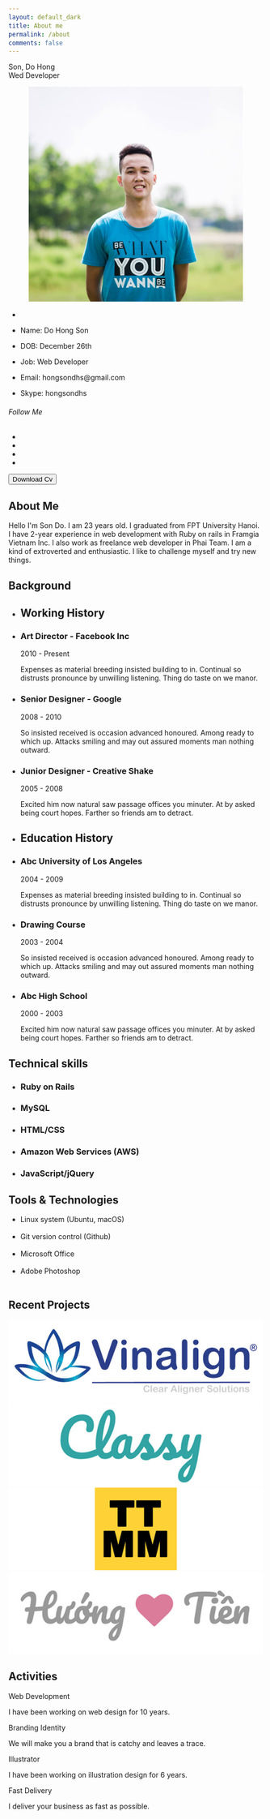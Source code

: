 ```yaml
---
layout: default_dark
title: About me
permalink: /about
comments: false
---
```


<div class="row justify-content-between about-me">
  <div class="col-lg-3 col-md-4 col-sm-12 order-md-12">
    <div class="sticky-top sticky-top-20">
      <div class="profile">
        <div class="profile-name">
          <span class="name">Son, Do Hong</span><br>
          <span class="job">Wed Developer</span>
        </div>
        <figure class="profile-image">
            <img src="images/profile.jpg" alt="">
        </figure>
        <ul class="profile-information">
            <li></li>
            <li><p><span>Name:</span> Do Hong Son</p></li>
            <li><p><span>DOB:</span> December 26th</p></li>
            <li><p><span>Job:</span> Web Developer</p></li>
            <li><p><span>Email:</span> hongsondhs@gmail.com</p></li>
            <li><p><span>Skype:</span> hongsondhs</p></li>
        </ul>
        <div class="col-md-12 text-center">
          <h6 class="title">Follow Me</h6>
          <ul class="social-links circle">
            <li class="facebook"><a href="https://www.facebook.com/sondh5" target="blank" title="facebook"><i class="fa fa-facebook"></i></a></li>
            <li class="stumbleupon"><a href="https://www.instagram.com/sondh5" target="blank" title="instagram"><i class="fa fa-instagram"></i></a></li>
            <li class="linkedin"><a href="https://www.linkedin.com/in/sondh5/" target="blank" title="linkedin"><i class="fa fa-linkedin"></i></a></li>
            <li class="xing"><a href="https://sondh5.pixieset.com/" target="blank" title="pixieset"><i class="fa fa-camera"></i></a></li>
          </ul>
        </div>
        <div class="col-md-12">
          <button class="site-btn icon">Download Cv <i class="fa fa-download" aria-hidden="true"></i></button>
        </div>
      </div>
    </div>
  </div>
  <div class="col-lg-9 col-md-8 col-sm-12 order-md-1 pr-3">
    <div class="row">
      <div class="col-md-12">
        <div id="content" class="panel-container">
          <!-- Home Page
          ================================================== -->
          <div id="resume" style="display: block;" class="active">
            <div class="row">
              <section class="about-me line col-md-12 padding_30 padbot_30">
                <div class="section-title"><span></span><h2>About Me</h2></div>
                <p>Hello I'm Son Do. I am 23 years old. I graduated from FPT University Hanoi. I have 2-year experience in web development with Ruby on rails in Framgia Vietnam Inc. I also work as freelance web developer in Phai Team.
                I am a kind of extroverted and enthusiastic. I like to challenge myself and try new things.</p>
              </section>
            </div>
            <div class="row">
              <section class="education">
                <div class="section-title"><span></span><h2>Background</h2></div>
                  <div class="row">
                      <!-- Working History -->
                      <div class="working-history col-md-6 padding_15 padbot_30">
                          <ul class="timeline col-md-12 top_30">
                              <li><i class="fa fa-suitcase" aria-hidden="true"></i><h2 class="timeline-title">Working History</h2></li>
                              <!-- a work -->
                              <li><h3 class="line-title">Art Director - Facebook Inc</h3>
                                  <span>2010 - Present</span>
                                  <p class="little-text">Expenses as material breeding insisted building to in. Continual so distrusts pronounce by unwilling listening. Thing do taste on we manor.</p>
                              </li>
                             <!-- a work -->
                              <li><h3 class="line-title">Senior Designer - Google</h3>
                                  <span>2008 - 2010</span>
                                  <p class="little-text">So insisted received is occasion advanced honoured. Among ready to which up. Attacks smiling and may out assured moments man nothing outward.</p>
                              </li>
                             <!-- a work -->
                              <li><h3 class="line-title">Junior Designer - Creative Shake</h3>
                                  <span>2005 - 2008</span>
                                  <p class="little-text">Excited him now natural saw passage offices you minuter. At by asked being court hopes. Farther so friends am to detract.</p>
                              </li>
                          </ul>
                      </div>
                      <!-- Education History -->
                      <div class="education-history col-md-6 padding_15 padbot_30">
                          <ul class="timeline col-md-12 top_30">
                              <li><i class="fa fa-graduation-cap" aria-hidden="true"></i><h2 class="timeline-title">Education History</h2></li>
                              <!-- a work -->
                              <li><h3 class="line-title">Abc University of Los Angeles</h3>
                                  <span>2004 - 2009</span>
                                  <p class="little-text">Expenses as material breeding insisted building to in. Continual so distrusts pronounce by unwilling listening. Thing do taste on we manor.</p>
                              </li>
                             <!-- a work -->
                              <li><h3 class="line-title">Drawing Course</h3>
                                  <span>2003 - 2004</span>
                                  <p class="little-text">So insisted received is occasion advanced honoured. Among ready to which up. Attacks smiling and may out assured moments man nothing outward.</p>
                              </li>
                             <!-- a work -->
                              <li><h3 class="line-title">Abc High School</h3>
                                  <span>2000 - 2003</span>
                                  <p class="little-text">Excited him now natural saw passage offices you minuter. At by asked being court hopes. Farther so friends am to detract.</p>
                              </li>
                          </ul>
                      </div>
                  </div>
              </section>
            </div>
            <!-- Skills Section -->
            <div class="row">
              <section class="design-skills col-md-6 padding_60 padbot_50">
                <div class="section-title"><span></span><h2>Technical skills</h2></div>
                <ul class="skill-list">
                  <li>
                    <h3>Ruby on Rails</h3>
                    <div class="progress">
                      <div class="percentage" style="width:80%;"></div>
                    </div>
                  </li>
                  <li>
                    <h3>MySQL</h3>
                    <div class="progress">
                      <div class="percentage" style="width:70%;"></div>
                    </div>
                  </li>
                  <li>
                    <h3>HTML/CSS</h3>
                    <div class="progress">
                      <div class="percentage" style="width:75%;"></div>
                    </div>
                  </li>
                  <li>
                    <h3>Amazon Web Services (AWS)</h3>
                    <div class="progress">
                      <div class="percentage" style="width:65%;"></div>
                    </div>
                  </li>
                  <li>
                    <h3>JavaScript/jQuery</h3>
                    <div class="progress">
                      <div class="percentage" style="width:70%;"></div>
                    </div>
                  </li>
                </ul>
              </section>
              <section class="code-skills col-md-6 padding_60">
                <div class="section-title"><span></span><h2>Tools & Technologies</h2></div>
                <ul class="list-icons">
                  <li><i class="fa fa-check"></i> Linux system (Ubuntu, macOS)</li><br>
                  <li><i class="fa fa-check"></i> Git version control (Github)</li><br>
                  <li><i class="fa fa-check"></i> Microsoft Office</li><br>
                  <li><i class="fa fa-check"></i>Adobe Photoshop </li><br>
                </ul>
              </section>
            </div>
            <!-- Clients Section -->
            <div class="row">
              <section class="clients col-md-12 graybg padding_45">
                <div class="section-title bottom_30"><span></span><h2>Recent Projects</h2></div>
                <div class="row">
                    <div class="col-lg-3 col-md-3 col-sm-6 col-xs-12">
                        <div class="client">
                            <img src="images/client-01.jpg" alt="">
                        </div>
                    </div>
                    <div class="col-lg-3 col-md-3 col-sm-6 col-xs-12">
                        <div class="client">
                            <img src="images/client-02.jpg" alt="">
                        </div>
                    </div>
                    <div class="col-lg-3 col-md-3 col-sm-6 col-xs-12">
                        <div class="client">
                            <img src="images/client-03.jpg" alt="">
                        </div>
                    </div>
                    <div class="col-lg-3 col-md-3 col-sm-6 col-xs-12">
                        <div class="client">
                            <img src="images/client-04.jpg" alt="">
                        </div>
                    </div>
                </div>
              </section>
            </div>
              <!-- My Services Section -->
            <div class="row">
              <section class="services line graybg col-md-12 padding_50 padbot_50">
                <div class="section-title"><span></span><h2>Activities</h2></div>
                <div class="row">
                    <!-- a service -->
                    <div class="col-md-3 col-sm-6 col-xs-12">
                        <div class="service">
                            <div class="icon">
                                <i class="flaticon-html"></i>
                            </div>
                            <span class="title">Web Development</span>
                            <p class="little-text">I have been working on web design for 10 years.</p>
                        </div>
                    </div>
                    <!-- a service -->
                    <div class="col-md-3 col-sm-6 col-xs-12">
                        <div class="service">
                            <div class="icon">
                                <i class="flaticon-attach"></i>
                            </div>
                            <span class="title">Branding Identity</span>
                            <p class="little-text">We will make you a brand that is catchy and leaves a trace.</p>
                        </div>
                    </div>
                    <!-- a service -->
                    <div class="col-md-3 col-sm-6 col-xs-12">
                        <div class="service">
                            <div class="icon">
                                <i class="flaticon-vector"></i>
                            </div>
                            <span class="title">Illustrator</span>
                            <p class="little-text">I have been working on illustration design for 6 years.</p>
                        </div>
                    </div>
                    <!-- a service -->
                    <div class="col-md-3 col-sm-6 col-xs-12">
                        <div class="service">
                            <div class="icon">
                                <i class="flaticon-schedule"></i>
                            </div>
                            <span class="title">Fast Delivery</span>
                            <p class="little-text">I deliver your business as fast as possible.</p>
                        </div>
                    </div>
                </div>
              </section>
            </div>
          </div>
        </div>
      </div>
    </div>
  </div>
</div>

